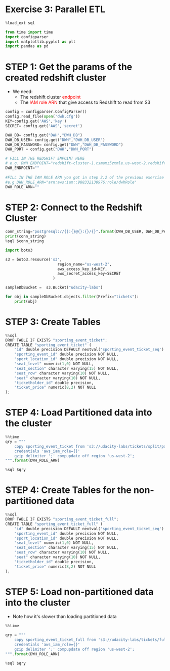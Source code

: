 
# Exercise 3: Parallel ETL


```python
%load_ext sql
```


```python
from time import time
import configparser
import matplotlib.pyplot as plt
import pandas as pd
```

# STEP 1: Get the params of the created redshift cluster 
- We need:
    - The redshift cluster <font color='red'>endpoint</font>
    - The <font color='red'>IAM role ARN</font> that give access to Redshift to read from S3


```python
config = configparser.ConfigParser()
config.read_file(open('dwh.cfg'))
KEY=config.get('AWS','key')
SECRET= config.get('AWS','secret')

DWH_DB= config.get("DWH","DWH_DB")
DWH_DB_USER= config.get("DWH","DWH_DB_USER")
DWH_DB_PASSWORD= config.get("DWH","DWH_DB_PASSWORD")
DWH_PORT = config.get("DWH","DWH_PORT")
```


```python
# FILL IN THE REDSHIFT ENPOINT HERE
# e.g. DWH_ENDPOINT="redshift-cluster-1.csmamz5zxmle.us-west-2.redshift.amazonaws.com" 
DWH_ENDPOINT="" 
    
#FILL IN THE IAM ROLE ARN you got in step 2.2 of the previous exercise
#e.g DWH_ROLE_ARN="arn:aws:iam::988332130976:role/dwhRole"
DWH_ROLE_ARN=""
```

# STEP 2: Connect to the Redshift Cluster


```python
conn_string="postgresql://{}:{}@{}:{}/{}".format(DWH_DB_USER, DWH_DB_PASSWORD, DWH_ENDPOINT, DWH_PORT,DWH_DB)
print(conn_string)
%sql $conn_string
```


```python
import boto3

s3 = boto3.resource('s3',
                       region_name="us-west-2",
                       aws_access_key_id=KEY,
                       aws_secret_access_key=SECRET
                     )

sampleDbBucket =  s3.Bucket("udacity-labs")

for obj in sampleDbBucket.objects.filter(Prefix="tickets"):
    print(obj)
```

# STEP 3: Create Tables


```python
%%sql 
DROP TABLE IF EXISTS "sporting_event_ticket";
CREATE TABLE "sporting_event_ticket" (
    "id" double precision DEFAULT nextval('sporting_event_ticket_seq') NOT NULL,
    "sporting_event_id" double precision NOT NULL,
    "sport_location_id" double precision NOT NULL,
    "seat_level" numeric(1,0) NOT NULL,
    "seat_section" character varying(15) NOT NULL,
    "seat_row" character varying(10) NOT NULL,
    "seat" character varying(10) NOT NULL,
    "ticketholder_id" double precision,
    "ticket_price" numeric(8,2) NOT NULL
);
```

# STEP 4: Load Partitioned data into the cluster


```python
%%time
qry = """
    copy sporting_event_ticket from 's3://udacity-labs/tickets/split/part'
    credentials 'aws_iam_role={}'
    gzip delimiter ';' compupdate off region 'us-west-2';
""".format(DWH_ROLE_ARN)

%sql $qry
```

# STEP 4: Create Tables for the non-partitioned data


```python
%%sql
DROP TABLE IF EXISTS "sporting_event_ticket_full";
CREATE TABLE "sporting_event_ticket_full" (
    "id" double precision DEFAULT nextval('sporting_event_ticket_seq') NOT NULL,
    "sporting_event_id" double precision NOT NULL,
    "sport_location_id" double precision NOT NULL,
    "seat_level" numeric(1,0) NOT NULL,
    "seat_section" character varying(15) NOT NULL,
    "seat_row" character varying(10) NOT NULL,
    "seat" character varying(10) NOT NULL,
    "ticketholder_id" double precision,
    "ticket_price" numeric(8,2) NOT NULL
);
```

# STEP 5: Load non-partitioned data into the cluster
- Note how it's slower than loading partitioned data


```python
%%time

qry = """
    copy sporting_event_ticket_full from 's3://udacity-labs/tickets/full/full.csv.gz' 
    credentials 'aws_iam_role={}' 
    gzip delimiter ';' compupdate off region 'us-west-2';
""".format(DWH_ROLE_ARN)

%sql $qry
```


```python

```

